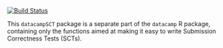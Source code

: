 [![Build Status](https://api.travis-ci.org/Data-Camp/datacampSCT.svg?branch=master)](https://travis-ci.org/Data-Camp/datacampSCT)

This `datacampSCT` package is a separate part of the `datacamp` R package, containing only the functions aimed at making it easy to write Submission Correctness Tests (SCTs).
